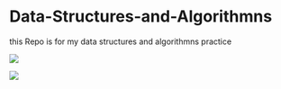 # Data-Structures-and-Algorithmns

this Repo is for my data structures and algorithmns practice

<a href="https://codeclimate.com/github/francosion042/Data-Structures-and-Algorithmns/maintainability"><img src="https://api.codeclimate.com/v1/badges/e51d2b9617ce1f7ae804/maintainability" /></a>

<a href="https://codeclimate.com/github/francosion042/Data-Structures-and-Algorithmns/test_coverage"><img src="https://api.codeclimate.com/v1/badges/e51d2b9617ce1f7ae804/test_coverage" /></a>
